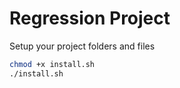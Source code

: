# Regression  Project

Setup your project folders and files

```bash
chmod +x install.sh
./install.sh
```